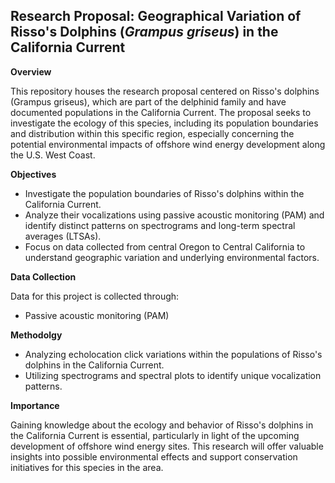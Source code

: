 ## **Research Proposal: Geographical Variation of Risso's Dolphins (_Grampus griseus_) in the California Current**

**Overview**

This repository houses the research proposal centered on Risso's dolphins (Grampus griseus), which are part of the delphinid family and have documented populations in the California Current. The proposal seeks to investigate the ecology of this species, including its population boundaries and distribution within this specific region, especially concerning the potential environmental impacts of offshore wind energy development along the U.S. West Coast.

**Objectives**
* Investigate the population boundaries of Risso's dolphins within the California Current.
* Analyze their vocalizations using passive acoustic monitoring (PAM) and identify distinct patterns on spectrograms and long-term spectral averages (LTSAs).
* Focus on data collected from central Oregon to Central California to understand geographic variation and underlying environmental factors.

**Data Collection**

Data for this project is collected through:
* Passive acoustic monitoring (PAM)

**Methodolgy**
* Analyzing echolocation click variations within the populations of Risso's dolphins in the California Current.
* Utilizing spectrograms and spectral plots to identify unique vocalization patterns.

**Importance**

Gaining knowledge about the ecology and behavior of Risso's dolphins in the California Current is essential, particularly in light of the upcoming development of offshore wind energy sites. This research will offer valuable insights into possible environmental effects and support conservation initiatives for this species in the area.
